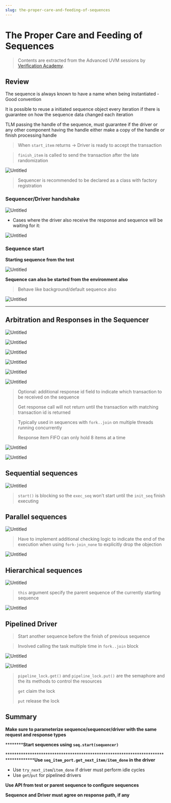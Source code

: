 ```yaml
---
slug: the-proper-care-and-feeding-of-sequences
---
```


# The Proper Care and Feeding of Sequences

> Contents are extracted from the Advanced UVM sessions by [Verification Academy](https://verificationacademy.com/).

## Review

The sequence is always known to have a name when being instantiated - Good convention

It is possible to reuse a initiated sequence object every iteration if there is guarantee on how the sequence data changed each iteration

TLM passing the handle of the sequence, must guarantee if the driver or any other component having the handle either make a copy of the handle or finish processing handle

> When `start_item` returns → Driver is ready to accept the transaction
> 

> `finish_item` is called to send the transaction after the late randomization
> 

![Untitled](The%20Proper%20Care%20and%20Feeding%20of%20Sequences%20097d3eb384014414b6f464e1595aa2e5/Untitled.png)

> Sequencer is recommended to be declared as a class with factory registration
> 

### Sequencer/Driver handshake

![Untitled](The%20Proper%20Care%20and%20Feeding%20of%20Sequences%20097d3eb384014414b6f464e1595aa2e5/Untitled%201.png)

- Cases where the driver also receive the response and sequence will be waiting for it:

![Untitled](The%20Proper%20Care%20and%20Feeding%20of%20Sequences%20097d3eb384014414b6f464e1595aa2e5/Untitled%202.png)

### Sequence start

******************Starting sequence from the test******************

![Untitled](The%20Proper%20Care%20and%20Feeding%20of%20Sequences%20097d3eb384014414b6f464e1595aa2e5/Untitled%203.png)

******Sequence can also be started from the environment also******

> Behave like background/default sequence also
> 

![Untitled](The%20Proper%20Care%20and%20Feeding%20of%20Sequences%20097d3eb384014414b6f464e1595aa2e5/Untitled%204.png)

---

## Arbitration and Responses in the Sequencer

![Untitled](The%20Proper%20Care%20and%20Feeding%20of%20Sequences%20097d3eb384014414b6f464e1595aa2e5/Untitled%205.png)

![Untitled](The%20Proper%20Care%20and%20Feeding%20of%20Sequences%20097d3eb384014414b6f464e1595aa2e5/Untitled%206.png)

![Untitled](The%20Proper%20Care%20and%20Feeding%20of%20Sequences%20097d3eb384014414b6f464e1595aa2e5/Untitled%207.png)

![Untitled](The%20Proper%20Care%20and%20Feeding%20of%20Sequences%20097d3eb384014414b6f464e1595aa2e5/Untitled%208.png)

![Untitled](The%20Proper%20Care%20and%20Feeding%20of%20Sequences%20097d3eb384014414b6f464e1595aa2e5/Untitled%209.png)

![Untitled](The%20Proper%20Care%20and%20Feeding%20of%20Sequences%20097d3eb384014414b6f464e1595aa2e5/Untitled%2010.png)

> Optional: additional response id field to indicate which transaction to be received on the sequence
> 
> 
> Get response call will not return until the transaction with matching transaction id is returned
> 

> Typically used in sequences with `fork..join` on multiple threads running concurrently
> 
> 
> Response item FIFO can only hold 8 items at a time
> 

![Untitled](The%20Proper%20Care%20and%20Feeding%20of%20Sequences%20097d3eb384014414b6f464e1595aa2e5/Untitled%2011.png)

![Untitled](The%20Proper%20Care%20and%20Feeding%20of%20Sequences%20097d3eb384014414b6f464e1595aa2e5/Untitled%2012.png)

## Sequential sequences

![Untitled](The%20Proper%20Care%20and%20Feeding%20of%20Sequences%20097d3eb384014414b6f464e1595aa2e5/Untitled%2013.png)

> `start()` is blocking so the `exec_seq` won’t start until the `init_seq` finish executing
> 

## Parallel sequences

![Untitled](The%20Proper%20Care%20and%20Feeding%20of%20Sequences%20097d3eb384014414b6f464e1595aa2e5/Untitled%2014.png)

> Have to implement additional checking logic to indicate the end of the execution when using `fork-join_none` to explicitly drop the objection
> 

![Untitled](The%20Proper%20Care%20and%20Feeding%20of%20Sequences%20097d3eb384014414b6f464e1595aa2e5/Untitled%2015.png)

## Hierarchical sequences

![Untitled](The%20Proper%20Care%20and%20Feeding%20of%20Sequences%20097d3eb384014414b6f464e1595aa2e5/Untitled%2016.png)

> `this` argument specify the parent sequence of the currently starting sequence
> 

![Untitled](The%20Proper%20Care%20and%20Feeding%20of%20Sequences%20097d3eb384014414b6f464e1595aa2e5/Untitled%2017.png)

## Pipelined Driver

> Start another sequence before the finish of previous sequence
> 

> Involved calling the task multiple time in `fork..join` block
> 

![Untitled](The%20Proper%20Care%20and%20Feeding%20of%20Sequences%20097d3eb384014414b6f464e1595aa2e5/Untitled%2018.png)

![Untitled](The%20Proper%20Care%20and%20Feeding%20of%20Sequences%20097d3eb384014414b6f464e1595aa2e5/Untitled%2019.png)

> `pipeline_lock.get()` and `pipeline_lock.put()` are the semaphore and the its methods to control the resources
> 
> 
> `get` claim the lock
> 
> `put` release the lock
> 

## Summary

**************Make sure to parameterize sequence/sequencer/driver with the same request and response types**************

**********Start sequences using `seq.start(sequencer)`**

**************************************************************************************Use `seq_item_port.get_next_item/item_done` in the driver**

- Use `try_next_item`/`item_done` if driver must perform idle cycles
- Use `get`/`put` for pipelined drivers

**********************************************************Use API from test or parent sequence to configure sequences**********************************************************

**************************************************************************************************************Sequence and Driver must agree on response path, if any**************************************************************************************************************